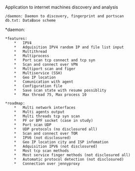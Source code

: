 Application to internet machines discovery and analysis


	/daemon: Daemon to discovery, fingerprint and portscan
	db.txt: DataBase scheme




*daemon:

	*features:
		*	IPV4
		*	Adquisition IPV4 random IP and file list input
		*	Multithread
		*	Multiprocess
		* 	Port scan tcp connect and tcp syn
		* 	Scan and connect over VPN
		* 	Multiport scan and figer
		* 	Multiservice (SSH)
		*	Geo IP location
		*	Comunication with agent
		*	Configuration file 
		*	Save scan state with resume possiblity
		*	Max thread 75, Max process 10 
	
	*roadmap:
		*	Multi network interfaces
		*	Multi agents output
		*	Multi threads tcp syn scan
		*	PF or BPF socket (case in study)
		*	Port scan UDP
		*	UDP protocols (no disclosured all)
		*	Scan and connect over TOR
		*	IPV6 (not disclosured) 
		*	Geo IP location city and ISP infomation
		*	Adquisition IPV6 (not disclosured)
		*	Most tcp scan methods
		*	Most service finger methods (not disclosured all)
		*	Automatic protocol detection (not disclosured)
		*	Connection over jennyproxy

